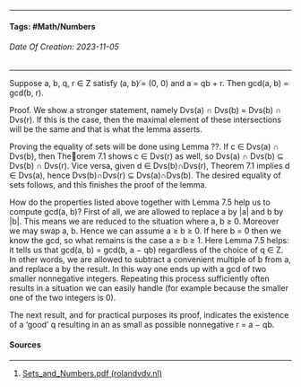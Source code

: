 __________________________________________________________________________
#### **Tags:** #Math/Numbers 
###### *Date Of Creation: 2023-11-05*
__________________________________________________________________________

Suppose a, b, q, r ∈ Z satisfy (a, b) ̸= (0, 0) and a = qb + r. Then gcd(a, b) = gcd(b, r). 

Proof. We show a stronger statement, namely Dvs(a) ∩ Dvs(b) = Dvs(b) ∩ Dvs(r). If this is the case, then the maximal element of these intersections will be the same and that is what the lemma asserts. 

Proving the equality of sets will be done using Lemma ??. If c ∈ Dvs(a) ∩ Dvs(b), then Theorem 7.1 shows c ∈ Dvs(r) as well, so Dvs(a) ∩ Dvs(b) ⊆ Dvs(b) ∩ Dvs(r). Vice versa, given d ∈ Dvs(b)∩Dvs(r), Theorem 7.1 implies d ∈ Dvs(a), hence Dvs(b)∩Dvs(r) ⊆ Dvs(a)∩Dvs(b). The desired equality of sets follows, and this finishes the proof of the lemma.

How do the properties listed above together with Lemma 7.5 help us to compute gcd(a, b)? First of all, we are allowed to replace a by |a| and b by |b|. This means we are reduced to the situation where a, b ≥ 0. Moreover we may swap a, b. Hence we can assume a ≥ b ≥ 0. If here b = 0 then we know the gcd, so what remains is the case a ≥ b ≥ 1. Here Lemma 7.5 helps: it tells us that gcd(a, b) = gcd(b, a − qb) regardless of the choice of q ∈ Z. In other words, we are allowed to subtract a convenient multiple of b from a, and replace a by the result. In this way one ends up with a gcd of two smaller nonnegative integers. Repeating this process sufficiently often results in a situation we can easily handle (for example because the smaller one of the two integers is 0). 

The next result, and for practical purposes its proof, indicates the existence of a ‘good’ q resulting in an as small as possible nonnegative r = a − qb.
#### Sources
__________________________________________________________________________
1. [Sets_and_Numbers.pdf (rolandvdv.nl)](https://www.rolandvdv.nl/Sets_and_Numbers.pdf)